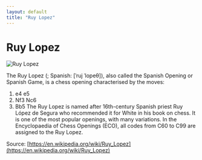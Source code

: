 ```yaml
---
layout: default
title: "Ruy Lopez"
---
```


# Ruy Lopez

![Ruy Lopez](https://www.thechesswebsite.com/wp-content/uploads/2012/07/ruylopez.jpg)

The Ruy Lopez (; Spanish: [ˈruj ˈlopeθ]), also called the Spanish Opening or Spanish Game, is a chess opening characterised by the moves:

1. e4 e5
2. Nf3 Nc6
3. Bb5
The Ruy Lopez is named after 16th-century Spanish priest Ruy López de Segura who recommended it for White in his book on chess. It is one of the most popular openings, with many variations. In the  Encyclopaedia of Chess Openings (ECO), all codes from C60 to C99 are assigned to the Ruy Lopez.

Source: [https://en.wikipedia.org/wiki/Ruy_Lopez](https://en.wikipedia.org/wiki/Ruy_Lopez)
